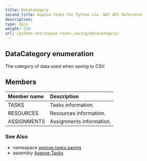 ```yaml
---
title: DataCategory
second_title: Aspose.Tasks for Python via .NET API Reference
description: 
type: docs
weight: 210
url: /python-net/aspose.tasks.saving/datacategory/
---
```


## DataCategory enumeration

The category of data used when saving to CSV.

## Members
| Member name | Description |
| :- | :- |
|TASKS|Tasks information.|
|RESOURCES|Resources information.|
|ASSIGNMENTS|Assignments information.|

### See Also

* namespace [aspose.tasks.saving](/tasks/python-net/aspose.tasks.saving/)
* assembly [Aspose.Tasks](/tasks/python-net/)

